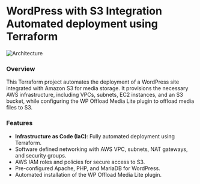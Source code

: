 # WordPress with S3 Integration Automated deployment using Terraform

![Architecture](https://drive.google.com/uc?export=view&id=18593PBFvf1s_GlevaOEkZz8TuFxurGag)

### Overview
This Terraform project automates the deployment of a WordPress site integrated with Amazon S3 for media storage. It provisions the necessary AWS infrastructure, including VPCs, subnets, EC2 instances, and an S3 bucket, while configuring the WP Offload Media Lite plugin to offload media files to S3.

### Features
- **Infrastructure as Code (IaC)**: Fully automated deployment using Terraform.
- Software defined networking with AWS VPC, subnets, NAT gateways, and security groups.
- AWS IAM roles and policies for secure access to S3.
- Pre-configured Apache, PHP, and MariaDB for WordPress.
- Automated installation of the WP Offload Media Lite plugin.